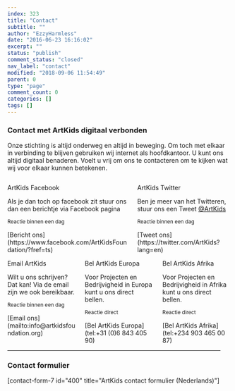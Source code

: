 ```yaml
---
index: 323
title: "Contact"
subtitle: ""
author: "EzzyHarmless"
date: "2016-06-23 16:16:02"
excerpt: ""
status: "publish"
comment_status: "closed"
nav_label: "contact"
modified: "2018-09-06 11:54:49"
parent: 0
type: "page"
comment_count: 0
categories: []
tags: []
---
```


### <span class="icon"></span><span>Contact met ArtKids</span> <span class="has-text-calm is-size-4">digitaal verbonden</span>

Onze stichting is altijd onderweg en altijd in beweging. Om toch met elkaar in verbinding te blijven gebruiken wij internet als hoofdkantoor. U kunt ons altijd digitaal benaderen. Voelt u vrij om ons te contacteren om te kijken wat wij voor elkaar kunnen betekenen.

<div class="columns">

<div class="column">

<div class="card">

<div class="card-header">

<span class="icon is-small"></span><span>ArtKids Facebook</span>

</div>

<div class="card-content">

Als je dan toch op facebook zit stuur ons dan een berichtje via Facebook pagina

<small class="has-text-calm is-size-7"><span class="icon is-small"></span><span>Reactie binnen een dag</span></small></div>

<div class="card-footer">[<span class="icon is-small"></span><span>Bericht ons</span>](https://www.facebook.com/ArtKidsFoundation/?fref=ts)</div>

</div>

</div>

<div class="column">

<div class="card">

<div class="card-header">

<span class="icon is-small"></span><span>ArtKids Twitter</span>

</div>

<div class="card-content">

Ben je meer van het Twitteren, stuur ons een Tweet [@ArtKids](https://twitter.com/ArtKids)

<small class="has-text-calm is-size-7"><span class="icon is-small"></span><span>Reactie binnen een dag</span></small></div>

<div class="card-footer">[<span class="icon is-small"></span><span>Tweet ons</span>](https://twitter.com/ArtKids?lang=en)</div>

</div>

</div>

</div>

<div class="columns">

<div class="column">

<div class="card">

<div class="card-header">

<span class="icon is-small"></span><span>Email ArtKids</span>

</div>

<div class="card-content">

Wilt u ons schrijven? Dat kan! Via de email zijn we ook bereikbaar.

<small class="has-text-calm is-size-7"><span class="icon is-small"></span><span>Reactie binnen een dag</span></small></div>

<div class="card-footer">[<span class="icon is-small"></span><span>Email ons</span>](mailto:info@artkidsfoundation.org)</div>

</div>

</div>

<div class="column">

<div class="card">

<div class="card-header">

<span class="icon is-small"></span><span>Bel ArtKids Europa</span>

</div>

<div class="card-content">

Voor Projecten en Bedrijvigheid in Europa kunt u ons direct bellen.

<small class="has-text-calm is-size-7"><span class="icon is-small"></span><span>Reactie direct</span></small></div>

<div class="card-footer">[<span class="icon is-small"></span><span>Bel ArtKids Europa</span>](tel:+31 (0)6 843 405 90)</div>

</div>

</div>

<div class="column">

<div class="card">

<div class="card-header">

<span class="icon is-small"></span><span>Bel ArtKids Afrika</span>

</div>

<div class="card-content">

Voor Projecten en Bedrijvigheid in Afrika kunt u ons direct bellen.

<small class="has-text-calm is-size-7"><span class="icon is-small"></span><span>Reactie direct</span></small></div>

<div class="card-footer">[<span class="icon is-small"></span><span>Bel ArtKids Afrika</span>](tel:+234 903 465 00 87)</div>

</div>

</div>

</div>

<div class="columns">

<div class="column">

* * *

### <span class="icon"></span><span>Contact formulier</span>

[contact-form-7 id="400" title="ArtKids contact formulier (Nederlands)"]</div>

</div>
